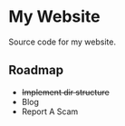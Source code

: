 # My Website
Source code for my website.

## Roadmap
- ~~Implement dir structure~~
- Blog
- Report A Scam
